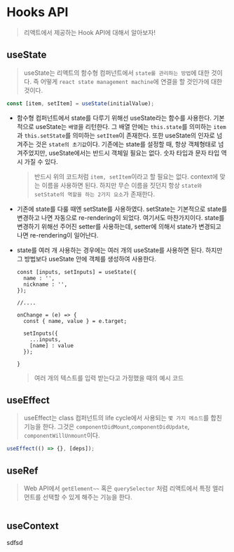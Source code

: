 # Hooks API

> 리액트에서 제공하는 Hook API에 대해서 알아보자!

## useState

> useState는 리액트의 함수형 컴퍼넌트에서 `state를 관리하는 방법`에 대한 것이다. 즉 어떻게 `react state management machine`에 연결을 할 것인가에 대한 것이다.

```javascript
const [item, setItem] = useState(initialValue);
```

- 함수형 컴퍼넌트에서 state를 다루기 위해선 useState라는 함수를 사용한다. 기본적으로 useState는 `배열`을 리턴한다. 그 배열 안에는 `this.state`를 의미하는 `item`과 `this.setState`를 의미하는 `setItem`이 존재한다. 또한 useState의 인자로 넘겨주는 것은 `state의 초기값`이다. 기존에는 state를 설정할 때, 항상 객체형태로 넘겨주었지만, useState에서는 반드시 객체일 필요는 없다. 숫자 타입과 문자 타입 역시 가질 수 있다.

  > 반드시 위의 코드처럼 `item, setItem`이라고 할 필요는 없다. context에 맞는 이름을 사용하면 된다. 하지만 무슨 이름을 짓던지 항상 `state와 setState의 역할을 하는 2가지 요소`가 존재한다.

- 기존에 state를 다룰 때엔 setState를 사용하였다. setState는 기본적으로 state를 변경하고 나면 자동으로 re-rendering이 되었다. 여기서도 마찬가지이다. state를 변경하기 위해선 주어진 setter를 사용하는데, setter에 의해서 state가 변경되고 나면 re-rendering이 일어난다.

- state를 여러 개 사용하는 경우에는 여러 개의 useState를 사용하면 된다. 하지만 그 방법보다 useState 안에 객체를 생성하여 사용한다.

  ```JS
  const [inputs, setInputs] = useState({
    name : '',
    nickname : '',
  });

  //....

  onChange = (e) => {
    const { name, value } = e.target;

    setInputs({
      ...inputs,
      [name] : value
    });

  }
  ```

  > 여러 개의 텍스트를 입력 받는다고 가정했을 때의 예시 코드

## useEffect

> useEffect는 class 컴퍼넌트의 life cycle에서 사용되는 `몇 가지 메소드`를 합친 기능을 한다. 그것은 `componentDidMount`,`componentDidUpdate`, `componentWillUnmount`이다.

```javascript
useEffect(() => {}, [deps]);
```

## useRef

> Web API에서 `getElement~~` 혹은 `querySelector` 처럼 리액트에서 특정 엘리먼트를 선택할 수 있게 해주는 기능을 한다.

```javascript

```

## useContext

sdfsd
